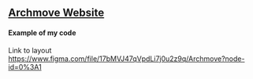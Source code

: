 ## [Archmove Website](https://Serj-L.github.io/archmove-website/index.html)
#### Example of my code
Link to layout https://www.figma.com/file/17bMVJ47qVpdLi7j0u2z9q/Archmove?node-id=0%3A1